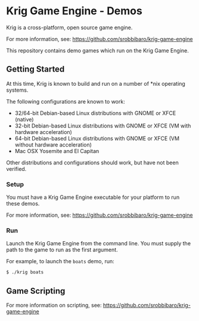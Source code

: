 Krig Game Engine - Demos
========================

Krig is a cross-platform, open source game engine.

For more information, see: https://github.com/srobbibaro/krig-game-engine

This repository contains demo games which run on the Krig Game Engine.

## Getting Started

At this time, Krig is known to build and run on a number of *nix operating systems.

The following configurations are known to work:
* 32/64-bit Debian-based Linux distributions with GNOME or XFCE (native)
* 32-bit Debian-based Linux distributions with GNOME or XFCE (VM with hardware acceleration)
* 64-bit Debian-based Linux distributions with GNOME or XFCE (VM without hardware acceleration)
* Mac OSX Yosemite and El Capitan

Other distributions and configurations should work, but have not been verified.

### Setup

You must have a Krig Game Engine executable for your platform to run these demos.

For more information, see: https://github.com/srobbibaro/krig-game-engine

### Run

Launch the Krig Game Engine from the command line. You must supply the path to the game to run as the first argument.

For example, to launch the `boats` demo, run:

```bash
$ ./krig boats
```

## Game Scripting

For more information on scripting, see: https://github.com/srobbibaro/krig-game-engine
